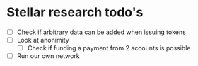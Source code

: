 # Stellar research todo's

- [ ] Check if arbitrary data can be added when issuing tokens
- [ ] Look at anonimity
    - [ ] Check if funding a payment from 2 accounts is possible
- [ ] Run our own network
